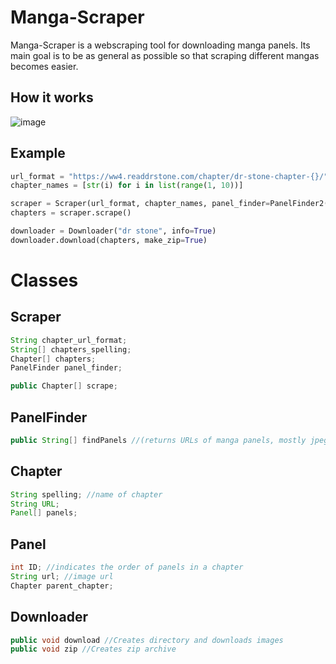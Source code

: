 # Manga-Scraper

Manga-Scraper is a webscraping tool for downloading manga panels. Its main goal is to be as general as possible so that scraping different mangas becomes easier.


## How it works

![image](https://user-images.githubusercontent.com/46029684/204039536-4b248310-1897-4370-9973-344c779920fe.png)

## Example

```python
url_format = "https://ww4.readdrstone.com/chapter/dr-stone-chapter-{}/"
chapter_names = [str(i) for i in list(range(1, 10))]

scraper = Scraper(url_format, chapter_names, panel_finder=PanelFinder2())
chapters = scraper.scrape()

downloader = Downloader("dr stone", info=True)
downloader.download(chapters, make_zip=True)
```


# Classes

## Scraper
```java
String chapter_url_format;
String[] chapters_spelling;
Chapter[] chapters;
PanelFinder panel_finder;

public Chapter[] scrape;
```

## PanelFinder
```java
public String[] findPanels //(returns URLs of manga panels, mostly jpegs)
```

## Chapter
```java
String spelling; //name of chapter
String URL;
Panel[] panels;
```

## Panel
```java
int ID; //indicates the order of panels in a chapter
String url; //image url
Chapter parent_chapter;
```

## Downloader
```java
public void download //Creates directory and downloads images
public void zip //Creates zip archive
```
